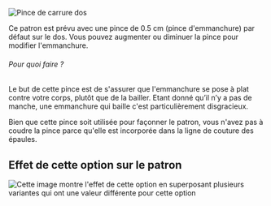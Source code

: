 ![Pince de carrure dos](backscyedart.svg)

Ce patron est prévu avec une pince de 0.5 cm (pince d'emmanchure) par défaut sur le dos. Vous pouvez augmenter ou diminuer la pince pour modifier l'emmanchure.

<Note>

###### Pour quoi faire ?

Le but de cette pince est de s'assurer que l'emmanchure se pose à plat contre votre corps, plutôt que de la bailler.
Etant donné qu’il n’y a pas de manche, une emmanchure qui baille c'est particulièrement disgracieux.

Bien que cette pince soit utilisée pour façonner le patron, vous n'avez pas à coudre la pince parce qu'elle est incorporée dans la ligne de couture des épaules.

</Note>

## Effet de cette option sur le patron

![Cette image montre l'effet de cette option en superposant plusieurs variantes qui ont une valeur différente pour cette option](wahid_backscyedart_sample.svg "Effet de cette option sur le patron")
